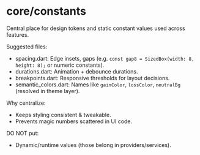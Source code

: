 # core/constants

Central place for design tokens and static constant values used across features.

Suggested files:
- spacing.dart: Edge insets, gaps (e.g. `const gap8 = SizedBox(width: 8, height: 8);` or numeric constants).
- durations.dart: Animation + debounce durations.
- breakpoints.dart: Responsive thresholds for layout decisions.
- semantic_colors.dart: Names like `gainColor`, `lossColor`, `neutralBg` (resolved in theme layer).

Why centralize:
- Keeps styling consistent & tweakable.
- Prevents magic numbers scattered in UI code.

DO NOT put:
- Dynamic/runtime values (those belong in providers/services).

